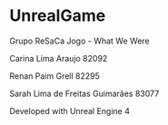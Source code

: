 # UnrealGame

Grupo ReSaCa 
Jogo - What We Were

Carina Lima Araujo 82092

Renan Paim Grell 82295

Sarah Lima de Freitas Guimarães 83077


Developed with Unreal Engine 4
